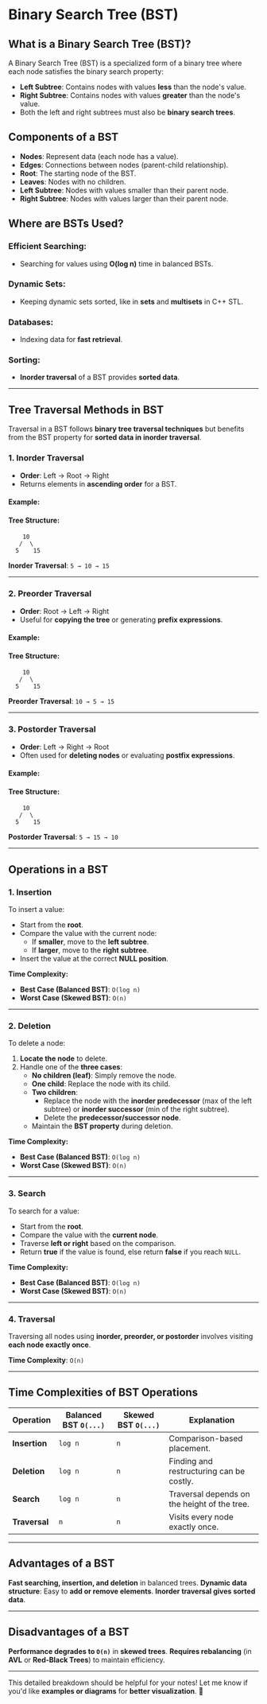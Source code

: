 # Binary Search Tree (BST)

## What is a Binary Search Tree (BST)?
A Binary Search Tree (BST) is a specialized form of a binary tree where each node satisfies the binary search property:

- **Left Subtree**: Contains nodes with values **less** than the node's value.
- **Right Subtree**: Contains nodes with values **greater** than the node's value.
- Both the left and right subtrees must also be **binary search trees**.

## Components of a BST
- **Nodes**: Represent data (each node has a value).
- **Edges**: Connections between nodes (parent-child relationship).
- **Root**: The starting node of the BST.
- **Leaves**: Nodes with no children.
- **Left Subtree**: Nodes with values smaller than their parent node.
- **Right Subtree**: Nodes with values larger than their parent node.

## Where are BSTs Used?
### **Efficient Searching**:
- Searching for values using **O(log n)** time in balanced BSTs.

### **Dynamic Sets**:
- Keeping dynamic sets sorted, like in **sets** and **multisets** in C++ STL.

### **Databases**:
- Indexing data for **fast retrieval**.

### **Sorting**:
- **Inorder traversal** of a BST provides **sorted data**.

---

## Tree Traversal Methods in BST
Traversal in a BST follows **binary tree traversal techniques** but benefits from the BST property for **sorted data in inorder traversal**.

### 1. **Inorder Traversal**
- **Order**: Left → Root → Right
- Returns elements in **ascending order** for a BST.

#### Example:
#### **Tree Structure:**
```
    10
   /  \
  5    15
```
**Inorder Traversal**: `5 → 10 → 15`

---

### 2. **Preorder Traversal**
- **Order**: Root → Left → Right
- Useful for **copying the tree** or generating **prefix expressions**.

#### Example:
#### **Tree Structure:**
```
    10
   /  \
  5    15
```
**Preorder Traversal**: `10 → 5 → 15`

---

### 3. **Postorder Traversal**
- **Order**: Left → Right → Root
- Often used for **deleting nodes** or evaluating **postfix expressions**.

#### Example:
#### **Tree Structure:**
```
    10
   /  \
  5    15
```
**Postorder Traversal**: `5 → 15 → 10`

---

## Operations in a BST

### **1. Insertion**
To insert a value:
- Start from the **root**.
- Compare the value with the current node:
  - If **smaller**, move to the **left subtree**.
  - If **larger**, move to the **right subtree**.
- Insert the value at the correct **NULL position**.

**Time Complexity:**
- **Best Case (Balanced BST)**: `O(log n)`
- **Worst Case (Skewed BST)**: `O(n)`

---

### **2. Deletion**
To delete a node:
1. **Locate the node** to delete.
2. Handle one of the **three cases**:
   - **No children (leaf)**: Simply remove the node.
   - **One child**: Replace the node with its child.
   - **Two children**:
     - Replace the node with the **inorder predecessor** (max of the left subtree) or **inorder successor** (min of the right subtree).
     - Delete the **predecessor/successor node**.
   - Maintain the **BST property** during deletion.

**Time Complexity:**
- **Best Case (Balanced BST)**: `O(log n)`
- **Worst Case (Skewed BST)**: `O(n)`

---

### **3. Search**
To search for a value:
- Start from the **root**.
- Compare the value with the **current node**.
- Traverse **left or right** based on the comparison.
- Return **true** if the value is found, else return **false** if you reach `NULL`.

**Time Complexity:**
- **Best Case (Balanced BST)**: `O(log n)`
- **Worst Case (Skewed BST)**: `O(n)`

---

### **4. Traversal**
Traversing all nodes using **inorder, preorder, or postorder** involves visiting **each node exactly once**.

**Time Complexity**: `O(n)`

---

## **Time Complexities of BST Operations**

| Operation   | Balanced BST `O(...)` | Skewed BST `O(...)` | Explanation |
|------------|----------------------|--------------------|-------------|
| **Insertion**  | `log n` | `n` | Comparison-based placement. |
| **Deletion**   | `log n` | `n` | Finding and restructuring can be costly. |
| **Search**     | `log n` | `n` | Traversal depends on the height of the tree. |
| **Traversal**  | `n` | `n` | Visits every node exactly once. |

---

## **Advantages of a BST**
 **Fast searching, insertion, and deletion** in balanced trees.
 **Dynamic data structure**: Easy to **add or remove elements**.
 **Inorder traversal gives sorted data**.

---

## **Disadvantages of a BST**
 **Performance degrades to `O(n)`** in **skewed trees**.
 **Requires rebalancing** (in **AVL** or **Red-Black Trees**) to maintain efficiency.

---

This detailed breakdown should be helpful for your notes! Let me know if you'd like **examples or diagrams** for **better visualization**. 🚀

